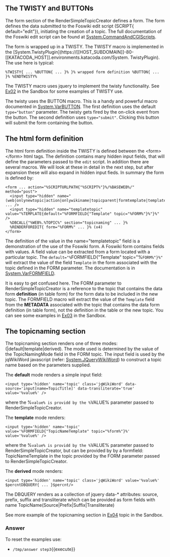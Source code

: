 <!-- Scenario text goes here -->
## The TWISTY and BUTTONs
The form section of the RenderSimpleTopicCreator defines a form. The form defines the data submitted to the Foswiki edit script (SCRIPT{ default="edit"}), initiating the creation of a topic. The full documentation of the Foswiki edit script can be found at [System.CommandAndCGIScripts](https://[[HOST_SUBDOMAIN]]-80-[[KATACODA_HOST]].environments.katacoda.com/System.CommandAndCGIScripts#A_61edit_61).

The form is wrapped up in a TWISTY. The TWISTY macro is implemented in the [System.TwistyPlugin](https://[[HOST_SUBDOMAIN]]-80-[[KATACODA_HOST]].environments.katacoda.com/System. TwistyPlugin). The use here is typical: 
```
%TWISTY{ ... %BUTTON{ ... }% }% wrapped form definition %BUTTON{ ... }% %ENDTWISTY%
```

The TWISTY macro uses jquery to implement the twisty functionality. See [Ex02](https://[[HOST_SUBDOMAIN]]-80-[[KATACODA_HOST]].environments.katacoda.com/Sandbox/FoswikiTwo3.Ex02) in the Sandbox for some examples of TWISTY use.

The twisty uses the BUTTON macro. This is a handy and powerful macro  documented in [System.VarBUTTON](https://[[HOST_SUBDOMAIN]]-80-[[KATACODA_HOST]].environments.katacoda.com/System.VarBUTTON). The first definition uses the default `type="button"` parameter. The twisty gets fired by the on-click event from the button. The second definition uses `type="submit"`. Clicking this button will submit the form containing the button.

## The html form definition
The html form definition inside the TWISTY is defined between the &lt;form> &lt;/form> html tags. The definition contains many hidden input fields, that will define the parameters passed to the `edit` script. In addition there are several macros. We will look at these in detail in the next step, but after expansion these will also expand in hidden input fieds. In summary the form is defined by:
```
<form ... action="%SCRIPTURLPATH{"%SCRIPT%"}%/%BASEWEB%/" method="post">
  <input type="hidden" name="(web|onlynewtopic|action|onlywikiname|topicparent|formtemplate|template)" ... />
  <input type="hidden" name="templatetopic" value="%TEMPLATE{default="%FORMFIELD{"Template" topic="%FORM%"}%"}%" />
  %DBCALL{"%WEB%.%TOPIC%" section="topicnaming" ... }%
  %RENDERFOREDIT{ form="%FORM%" ... }% (x4)
</form>
```

The definition of the value in the name="templatetopic" field is a demonstration of the use of the Foswiki form. A Foswiki form contains fields with values. A field value can be extracted from a form located with a particular topic. The `default="%`FORMFIELD{"Template" topic="%`FORM%"}%"` will extract the value of the field `Template` in the form associated with the topic defined in the FORM parameter. The documentation is in [System.VarFORMFIELD](https://[[HOST_SUBDOMAIN]]-80-[[KATACODA_HOST]].environments.katacoda.com/System.VarFORMFIELD).

It is easy to get confused here. The FORM parameter to RenderSimpleTopicCreator is a reference to the topic that contains the data form **definition** (in table form) for the form data to be included in the new topic. The FORMFIELD macro will extract the value of the `Template` field from the **METADATA** associated with the topic that contains the data form definition (in table form), not the definition in the table or the new topic. You can see some examples in [Ex03](https://[[HOST_SUBDOMAIN]]-80-[[KATACODA_HOST]].environments.katacoda.com/Sandbox/FoswikiTwo3.Ex03) in the Sandbox.

## The topicnaming section
The topicnaming section renders one of three modes: (|default|template|derived). The mode used is determined by the value of the TopicNamingMode field in the FORM topic. The input field is used by the jqWikiWord javascript (refer: [System.JQueryWikiWord](https://[[HOST_SUBDOMAIN]]-80-[[KATACODA_HOST]].environments.katacoda.com/System.JQueryWikiWord)) to construct a topic name based on the parameters supplied.

The **default** mode  renders a simple input field:
```
<input type='hidden' name='topic' class='jqWikiWord' data-source='input[name=TopicTitle]' data-transliterate='true' value='%value%' />
```
 where the %`value% is providd by the %`VALUE% parameter passed to RenderSimpleTopicCreator.

The **template** mode renders: 
```
<input type='hidden' name='topic' value='%FORMFIELD{"TopicNameTemplate" topic="%form%"}%' value='%value%' />
```
 where the %`value% is providd by the %`VALUE% parameter passed to RenderSimpleTopicCreator, but can be provided by by a formfield: TopicNameTemplate in the topic provided by the FORM parameter passed to RenderSimpleTopicCreator.

The **derived** mode renders:
```
<input type='hidden' name='topic' class='jqWikiWord' value='%value%' $percntDBQUERY{ ... }$percnt/>
```
The DBQUERY renders as a collection of jquery data-* attributes: source, prefix, suffix and transliterate which can be provided as form fields with name TopicName(Source|Prefix|Suffix|Transliterate)

See more example of the topicnaming section in [Ex04](https://[[HOST_SUBDOMAIN]]-80-[[KATACODA_HOST]].environments.katacoda.com/Sandbox/FoswikiTwo3.Ex04) topic in the Sandbox.







### Answer
<!-- Solution text (if any) goes here -->
To reset the examples use:
* `/tmp/answer step3`{{execute}}




